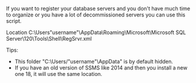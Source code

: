 If you want to register your database servers and you don't have much time to organize or you have a lot of decommissioned servers you can use this script.

Location 
C:\Users\"username"\AppData\Roaming\Microsoft\Microsoft SQL Server\120\Tools\Shell\RegSrvr.xml

Tips:
- This folder "C:\Users\/"username"\AppData" is by default hidden.
- If you have an old version of SSMS like 2014 and then you install a new one 18, it will use the same location.
